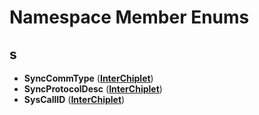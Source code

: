 # Namespace Member Enums


## s

* **SyncCommType** ([**InterChiplet**](namespaceInterChiplet.md))
* **SyncProtocolDesc** ([**InterChiplet**](namespaceInterChiplet.md))
* **SysCallID** ([**InterChiplet**](namespaceInterChiplet.md))

